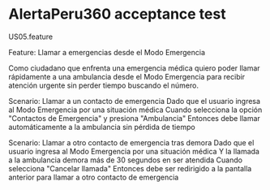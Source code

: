 # AlertaPeru360 acceptance test

US05.feature

Feature: Llamar a emergencias desde el Modo Emergencia

  Como ciudadano que enfrenta una emergencia médica
  quiero poder llamar rápidamente a una ambulancia desde el Modo Emergencia
  para recibir atención urgente sin perder tiempo buscando el número.

  Scenario: Llamar a un contacto de emergencia
    Dado que el usuario ingresa al Modo Emergencia por una situación médica
    Cuando selecciona la opción "Contactos de Emergencia" y presiona "Ambulancia"
    Entonces debe llamar automáticamente a la ambulancia sin pérdida de tiempo

  Scenario: Llamar a otro contacto de emergencia tras demora
    Dado que el usuario ingresa al Modo Emergencia por una situación médica
    Y la llamada a la ambulancia demora más de 30 segundos en ser atendida
    Cuando selecciona "Cancelar llamada"
    Entonces debe ser redirigido a la pantalla anterior para llamar a otro contacto de emergencia
